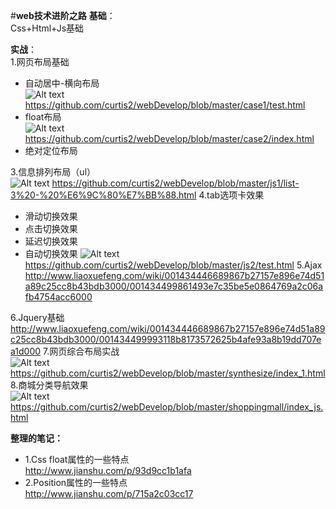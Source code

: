 #**web技术进阶之路**
**基础**：<br>
Css+Html+Js基础<br>

**实战**：<br>
1.网页布局基础<br>
  - 自动居中-横向布局<br>
  ![Alt text](https://github.com/curtis2/webDevelop/blob/master/images/%E5%BE%AE%E4%BF%A1%E6%88%AA%E5%9B%BE_20170612173240.png)
  https://github.com/curtis2/webDevelop/blob/master/case1/test.html
  - float布局<br>
  ![Alt text](https://github.com/curtis2/webDevelop/blob/master/images/%E5%BE%AE%E4%BF%A1%E6%88%AA%E5%9B%BE_20170612173329.png)
 https://github.com/curtis2/webDevelop/blob/master/case2/index.html
  - 绝对定位布局<br>

3.信息排列布局（ul）<br>
![Alt text](https://github.com/curtis2/webDevelop/blob/master/images/%E5%BE%AE%E4%BF%A1%E6%88%AA%E5%9B%BE_20170612173630.png)
https://github.com/curtis2/webDevelop/blob/master/js1/list-3%20-%20%E6%9C%80%E7%BB%88.html
4.tab选项卡效果<br>
  - 滑动切换效果
  - 点击切换效果
  - 延迟切换效果
  - 自动切换效果
 ![Alt text](./微信截图_20170612173712.png)
  https://github.com/curtis2/webDevelop/blob/master/js2/test.html
5.Ajax <br>
http://www.liaoxuefeng.com/wiki/001434446689867b27157e896e74d51a89c25cc8b43bdb3000/001434499861493e7c35be5e0864769a2c06afb4754acc6000

6.Jquery基础<br>
http://www.liaoxuefeng.com/wiki/001434446689867b27157e896e74d51a89c25cc8b43bdb3000/001434499993118b8173572625b4afe93a8b19dd707ea1d000
7.网页综合布局实战<br>
![Alt text](./微信截图_20170612173832.png)
https://github.com/curtis2/webDevelop/blob/master/synthesize/index_1.html
8.商城分类导航效果<br>
![Alt text](./微信截图_20170612174009.png)
https://github.com/curtis2/webDevelop/blob/master/shoppingmall/index_js.html

**整理的笔记：**
- 1.Css float属性的一些特点<br>
http://www.jianshu.com/p/93d9cc1b1afa
- 2.Position属性的一些特点<br>
http://www.jianshu.com/p/715a2c03cc17
